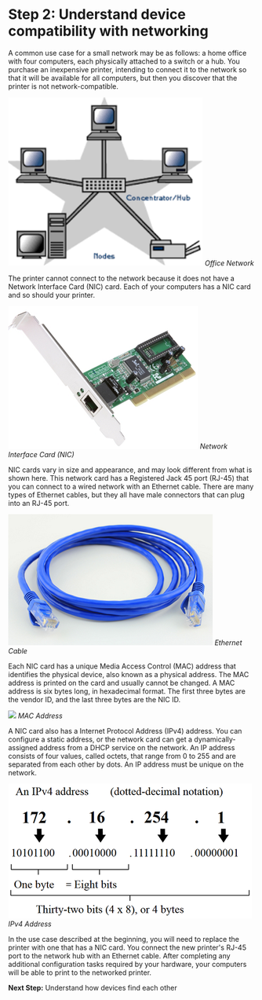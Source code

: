 
# Step 2: Understand device compatibility with networking

A common use case for a small network may be as follows: a home office with four computers, each physically attached to a switch or a hub. You purchase an inexpensive printer, intending to connect it to the network so that it will be available for all computers, but then you discover that the printer is not network-compatible.

![](assets/images/office-network.png)
*Office Network*

The printer cannot connect to the network because it does not have a Network Interface Card (NIC) card. Each of your computers has a NIC card and so should your printer.

![](assets/images/nic-card.png)
*Network Interface Card (NIC)*

NIC cards vary in size and appearance, and may look different from what is shown here. This network card has a Registered Jack 45 port (RJ-45) that you can connect to a wired network with an Ethernet cable. There are many types of Ethernet cables, but they all have male connectors that can plug into an RJ-45 port.

![](assets/images/ethernet-cable.png)
*Ethernet Cable*

Each NIC card has a unique Media Access Control (MAC) address that identifies the physical device, also known as a physical address. The MAC address is printed on the card and usually cannot be changed. A MAC address is six bytes long, in hexadecimal format. The first three bytes are the vendor ID, and the last three bytes are the NIC ID.

![](images/mac-address.png)
*MAC Address*

A NIC card also has a Internet Protocol Address (IPv4) address. You can configure a static address, or the network card can get a dynamically-assigned address from a DHCP service on the network. An IP address consists of four values, called octets, that range from 0 to 255 and are separated from each other by dots. An IP address must be unique on the network.

![](assets/images/ipv4-address.png)
*IPv4 Address*

In the use case described at the beginning, you will need to replace the printer with one that has a NIC card. You connect the new printer's RJ-45 port to the network hub with an Ethernet cable. After completing any additional configuration tasks required by your hardware, your computers will be able to print to the networked printer.

**Next Step:**  Understand how devices find each other
